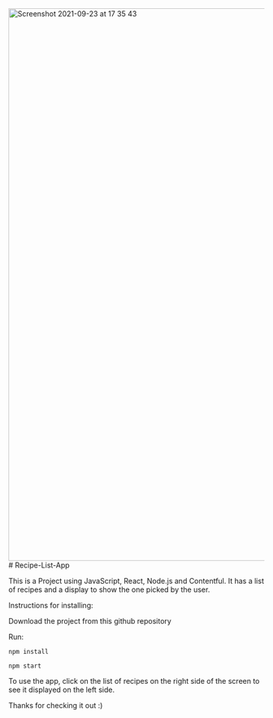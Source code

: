 <img width="1087" alt="Screenshot 2021-09-23 at 17 35 43" src="https://user-images.githubusercontent.com/37146301/134538637-93839349-a0fb-418b-a75d-5a5fc0c17e08.png">
# Recipe-List-App

This is a Project using JavaScript, React, Node.js and Contentful. 
It has a list of recipes and a display to show the one picked by the user.

Instructions for installing: 

Download the project from this github repository

Run:
```
npm install

npm start
```

To use the app, click on the list of recipes on the right side of the screen to see it displayed on the left side.

Thanks for checking it out :)
